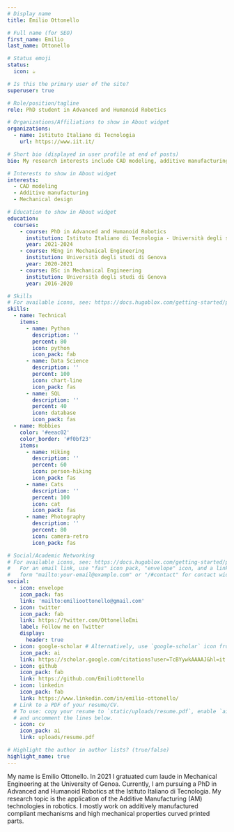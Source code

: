 ```yaml
---
# Display name
title: Emilio Ottonello

# Full name (for SEO)
first_name: Emilio
last_name: Ottonello

# Status emoji
status:
  icon: ☕️

# Is this the primary user of the site?
superuser: true

# Role/position/tagline
role: PhD student in Advanced and Humanoid Robotics

# Organizations/Affiliations to show in About widget
organizations:
  - name: Istituto Italiano di Tecnologia
    url: https://www.iit.it/

# Short bio (displayed in user profile at end of posts)
bio: My research interests include CAD modeling, additive manufacturing and mechanical design.

# Interests to show in About widget
interests:
  - CAD modeling
  - Additive manufacturing
  - Mechanical design

# Education to show in About widget
education:
  courses:
    - course: PhD in Advanced and Humanoid Robotics
      institution: Istituto Italiano di Tecnologia - Università degli studi di Genova
      year: 2021-2024
    - course: MEng in Mechanical Engineering
      institution: Università degli studi di Genova
      year: 2020-2021
    - course: BSc in Mechanical Engineering
      institution: Università degli studi di Genova
      year: 2016-2020

# Skills
# For available icons, see: https://docs.hugoblox.com/getting-started/page-builder/#icons
skills:
  - name: Technical
    items:
      - name: Python
        description: ''
        percent: 80
        icon: python
        icon_pack: fab
      - name: Data Science
        description: ''
        percent: 100
        icon: chart-line
        icon_pack: fas
      - name: SQL
        description: ''
        percent: 40
        icon: database
        icon_pack: fas
  - name: Hobbies
    color: '#eeac02'
    color_border: '#f0bf23'
    items:
      - name: Hiking
        description: ''
        percent: 60
        icon: person-hiking
        icon_pack: fas
      - name: Cats
        description: ''
        percent: 100
        icon: cat
        icon_pack: fas
      - name: Photography
        description: ''
        percent: 80
        icon: camera-retro
        icon_pack: fas

# Social/Academic Networking
# For available icons, see: https://docs.hugoblox.com/getting-started/page-builder/#icons
#   For an email link, use "fas" icon pack, "envelope" icon, and a link in the
#   form "mailto:your-email@example.com" or "/#contact" for contact widget.
social:
  - icon: envelope
    icon_pack: fas
    link: 'mailto:emilioottonello@gmail.com'
  - icon: twitter
    icon_pack: fab
    link: https://twitter.com/OttonelloEmi
    label: Follow me on Twitter
    display:
      header: true
  - icon: google-scholar # Alternatively, use `google-scholar` icon from `ai` icon pack
    icon_pack: ai
    link: https://scholar.google.com/citations?user=TcBYywkAAAAJ&hl=it
  - icon: github
    icon_pack: fab
    link: https://github.com/EmilioOttonello
  - icon: linkedin
    icon_pack: fab
    link: https://www.linkedin.com/in/emilio-ottonello/
  # Link to a PDF of your resume/CV.
  # To use: copy your resume to `static/uploads/resume.pdf`, enable `ai` icons in `params.yaml`,
  # and uncomment the lines below.
  - icon: cv
    icon_pack: ai
    link: uploads/resume.pdf

# Highlight the author in author lists? (true/false)
highlight_name: true
---
```


My name is Emilio Ottonello. In 2021 I gratuated cum laude in Mechanical Engineering at the University of Genoa. Currently, I am pursuing a PhD in Advanced and Humanoid Robotics at the Istituto Italiano di Tecnologia.
My research topic is the application of the Additive Manufacturing (AM) technologies in robotics. I mostly work on additively manufactured compliant mechanisms and high mechanical properties curved printed parts.
